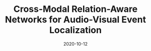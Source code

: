 ---
title: "Cross-Modal Relation-Aware Networks for Audio-Visual Event Localization"
collection: conferences
permalink: /publication/Cross-Modal
date: 2020-10-12
year: "2020"
venue: "ACM MM"
city: 
state: ""
thumbnail: "Cross-Modal.png"
teaser :
authors: "Haoming Xu, Runhao Zeng, Qingyao Wu, Mingkui Tan, Chuang Gan"
bibtex: Cross-Modal.txt
uri: Cross-Modal.pdf
arxiv: 
project: 
source: https://github.com/FloretCat/CMRAN
poster: 
data:
---